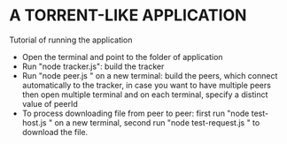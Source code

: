 # A TORRENT-LIKE APPLICATION

Tutorial of running the application

- Open the terminal and point to the folder of application
- Run "node tracker.js": build the tracker
- Run "node peer.js <peerId>" on a new terminal: build the peers, which connect automatically to the tracker, in case you want to have multiple peers then open multiple terminal and on each terminal, specify a distinct value of peerId
- To process downloading file from peer to peer: first run "node test-host.js <peer owns the file>" on a new terminal, second run "node test-request.js <peer requests file> <peer owns file> <file name>" to download the file.